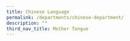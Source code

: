 ```yaml
---
title: Chinese Language
permalink: /departments/chinese-department/
description: ""
third_nav_title: Mother Tongue
---
```

